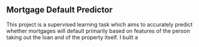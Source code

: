 ## Mortgage Default Predictor

This project is a supervised learning task which aims to accurately predict whether mortgages will default primarily based on features of the person taking out the loan and of the property itself. I built a 
